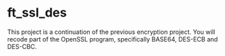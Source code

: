 # ft_ssl_des
This project is a continuation of the previous encryption project. You will recode part of the OpenSSL program, specifically BASE64, DES-ECB and DES-CBC.
